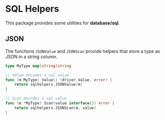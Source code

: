 # SQL Helpers

This package provides some utilities for **database/sql**.

## JSON

The functions `JSONValue` and `JSONScan` provide helpers that store a type as JSON in a string column.

```go
type MyType map[string]string

// Value encodes a sql value
func (m MyType) Value() (driver.Value, error) {
	return sqlhelpers.JSONValue(m)
}

// Scan decodes a sql value
func (m *MyType) Scan(value interface{}) error {
	return sqlhelpers.JSONScan(m, value)
}
```


